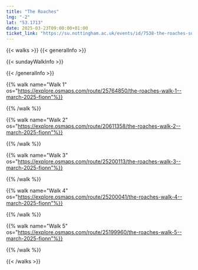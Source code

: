 ```yaml
---
title: "The Roaches"
lng: "-2"
lat: "53.1713"
date: 2025-03-23T09:00:00+01:00
ticket_link: "https://su.nottingham.ac.uk/events/id/7538-the-roaches-sunday-hike"
---
```



{{< walks >}}
{{< generalInfo >}}

{{< sundayWalkInfo >}}

{{< /generalInfo >}}

{{% walk name="Walk 1" os="https://explore.osmaps.com/route/25764850/the-roaches-walk-1--march-2025-fionn"%}}


{{% /walk %}}

{{% walk name="Walk 2" os="https://explore.osmaps.com/route/20611358/the-roaches-walk-2--march-2025-fionn"%}}


{{% /walk %}}

{{% walk name="Walk 3" os="https://explore.osmaps.com/route/25200113/the-roaches-walk-3--march-2025-fionn"%}}


{{% /walk %}}


{{% walk name="Walk 4" os="https://explore.osmaps.com/route/25200041/the-roaches-walk-4--march-2025-fionn"%}}


{{% /walk %}}


{{% walk name="Walk 5" os="https://explore.osmaps.com/route/25199960/the-roaches-walk-5--march-2025-fionn"%}}


{{% /walk %}}


{{< /walks >}}